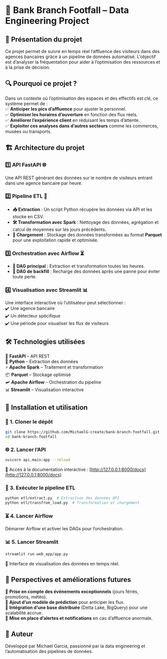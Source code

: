 # 🏦 **Bank Branch Footfall – Data Engineering Project**

## 🚀 **Présentation du projet**  
Ce projet permet de suivre en temps réel l’affluence des visiteurs dans des agences bancaires grâce à un pipeline de données automatisé. L’objectif est d’analyser la fréquentation pour aider à l’optimisation des ressources et à la prise de décision.  

## 🔍 **Pourquoi ce projet ?**  
Dans un contexte où l’optimisation des espaces et des effectifs est clé, ce système permet de :  
✅ **Anticiper les pics d’affluence** pour ajuster le personnel.  
✅ **Optimiser les horaires d’ouverture** en fonction des flux réels.  
✅ **Améliorer l’expérience client** en réduisant les temps d’attente.  
✅ **Exploiter ces analyses dans d’autres secteurs** comme les commerces, musées ou transports.  

## 🏗️ **Architecture du projet**  

### 1️⃣ **API FastAPI** 🌐  
Une API REST générant des données sur le nombre de visiteurs entrant dans une agence bancaire par heure.  

### 2️⃣ **Pipeline ETL** 🔄  
- **📥 Extraction** : Un script Python récupère les données via API et les stocke en CSV.  
- **🛠️ Transformation avec Spark** : Nettoyage des données, agrégation et calcul de moyennes sur les jours précédents.  
- **💾 Chargement** : Stockage des données transformées au format **Parquet** pour une exploitation rapide et optimisée.  

### 3️⃣ **Orchestration avec Airflow** ⏳  
- **📌 DAG principal** : Extraction et transformation toutes les heures.  
- **🔄 DAG de backfill** : Recharge des données après une panne pour éviter toute perte.  

### 4️⃣ **Visualisation avec Streamlit** 📊  
Une interface interactive où l’utilisateur peut sélectionner :  
✔️ Une agence bancaire  
✔️ Un détecteur spécifique  
✔️ Une période pour visualiser les flux de visiteurs  

## 🛠 **Technologies utilisées**  
🚀 **FastAPI** – API REST  
🐍 **Python** – Extraction des données  
⚡ **Apache Spark** – Traitement et transformation  
📦 **Parquet** – Stockage optimisé  
🛩 **Apache Airflow** – Orchestration du pipeline  
📊 **Streamlit** – Visualisation interactive  

## 📌 **Installation et utilisation**  

### 🚀 **1. Cloner le dépôt**  
```bash
git clone https://github.com/MichaelG-create/bank-branch-footfall.git
cd bank-branch-footfall
```

### 🌐 **2. Lancer l’API**  
```bash
uvicorn api.main:app --reload
```
📍 Accès à la documentation interactive : [http://127.0.0.1:8000/docs](http://127.0.0.1:8000/docs)  

### 🔄 **3. Exécuter le pipeline ETL**  
```bash
python etl/extract.py  # Extraction des données API
python etl/transfrom_load.py  # Transformation et chargement
```

### ⏳ **4. Lancer Airflow**  
Démarrer Airflow et activer les DAGs pour l’orchestration.  

### 📊 **5. Lancer Streamlit**  
```bash
streamlit run web_app/app.py
```
📍 Interface de visualisation des données en temps réel.  

## 🔮 **Perspectives et améliorations futures**  
🔹 **Prise en compte des événements exceptionnels** (jours fériés, promotions, météo).  
🔹 **Ajout d’un modèle de prédiction** pour anticiper les flux.  
🔹 **Intégration d’une base distribuée** (Delta Lake, BigQuery) pour une scalabilité accrue.  
🔹 **Mise en place d’alertes et notifications** en cas d’affluence anormale.  

## 👤 **Auteur**  
Développé par Michael Garcia, passionné par la data engineering et l’automatisation des pipelines de données.

